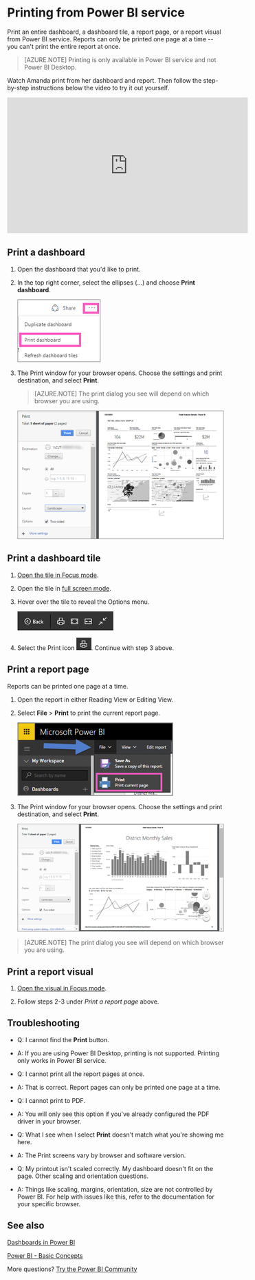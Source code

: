 ﻿<properties
   pageTitle="Printing from Power BI service"
   description="Printing a dashboard, tile, or report page from Power BI."
   services="powerbi"
   documentationCenter=""
   authors="mihart"
   manager="mblythe"
   backup=""
   editor=""
   tags=""
   featuredVideoId="jtlLGRKBvXY"
   qualityFocus="monitoring"
   qualityDate=""/>

<tags
   ms.service="powerbi"
   ms.devlang="NA"
   ms.topic="article"
   ms.tgt_pltfrm="NA"
   ms.workload="powerbi"
   ms.date="04/13/2017"
   ms.author="mihart"/>

# Printing from Power BI service

Print an entire dashboard, a dashboard tile, a report page, or a report visual from Power BI service. Reports can only be printed one page at a time -- you can't print the entire report at once.

>[AZURE.NOTE] Printing is only available in Power BI service and not Power BI Desktop.

Watch Amanda print from her dashboard and report. Then follow the step-by-step instructions below the video to try it out yourself.

<iframe width="560" height="315" src="https://www.youtube.com/embed/jtlLGRKBvXY" frameborder="0" allowfullscreen></iframe>

## Print a dashboard

1. Open the dashboard that you'd like to print.

2. In the top right corner, select the ellipses (...) and choose **Print dashboard**.

    ![](media/powerbi-service-print/pbi_print_dash_ellipses.png)

3. The Print window for your browser opens. Choose the settings and print destination, and select **Print**.

    > [AZURE.NOTE] The print dialog you see will depend on which browser you are using.

    ![](media/powerbi-service-print/pbi_print_dash_new2.png)


## Print a dashboard tile

1. [Open the tile in Focus mode](powerbi-service-display-dash-in-focus-mode.md).

2. Open the tile in [full screen mode](powerbi-service-display-tile-in-full-screen-mode.md).

2. Hover over the tile to reveal the Options menu.

    ![](media/powerbi-service-print/menu-options-new.png)

3. Select the Print icon
    ![](media/powerbi-service-print/print-icon.png). Continue with step 3 above.

## Print a report page

Reports can be printed one page at a time.

1. Open the report in either Reading View or Editing View.

2. Select **File** > **Print** to print the current report page.

    ![](media/powerbi-service-print/pbi_print_report_file.png)

2. The Print window for your browser opens. Choose the settings and print destination, and select **Print**.

    ![](media/powerbi-service-print/pbi_print_report_new.png)

  > [AZURE.NOTE] The print dialog you see will depend on which browser you are using.

## Print a report visual

1. [Open the visual in Focus mode](powerbi-service-display-dash-in-focus-mode.md).

2. Follow steps 2-3 under *Print a report page* above.

##  Troubleshooting

*   Q: I cannot find the **Print** button.
*   A: If you are using Power BI Desktop, printing is not supported.  Printing only works in Power BI service.


*   Q: I cannot print all the report pages at once.
*   A: That is correct. Report pages can only be printed one page at a time.


*   Q: I cannot print to PDF.
*   A: You will only see this option if you've already configured the PDF driver in your browser.    


*   Q: What I see when I select **Print** doesn't match what you're showing me here.
*   A: The Print screens vary by browser and software version.


*   Q: My printout isn't scaled correctly.  My dashboard doesn't fit on the page. Other scaling and orientation questions.
*   A: Things like scaling, margins, orientation, size are not controlled by Power BI. For help with issues like this, refer to the documentation for your specific browser.      

## See also

[Dashboards in Power BI](powerbi-service-dashboards.md)

[Power BI - Basic Concepts](powerbi-service-basic-concepts.md)

More questions? [Try the Power BI Community](http://community.powerbi.com/)
